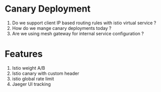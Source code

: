 # Canary Deployment

1. Do we support client IP based routing rules with istio virtual service ?
2. How do we mange canary deployments today ?
3. Are we using mesh gateway for internal service configuration ?


# Features

1. Istio weight A/B
2. Istio canary with custom header
3. istio global rate limit
4. Jaeger UI tracking 